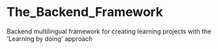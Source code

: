 # The_Backend_Framework
Backend multilingual framework for creating learning projects with the 'Learning by doing' approach
